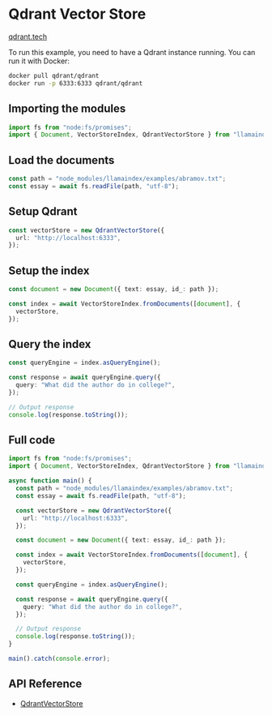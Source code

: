 # Qdrant Vector Store

[qdrant.tech](https://qdrant.tech/)

To run this example, you need to have a Qdrant instance running. You can run it with Docker:

```bash
docker pull qdrant/qdrant
docker run -p 6333:6333 qdrant/qdrant
```

## Importing the modules

```ts
import fs from "node:fs/promises";
import { Document, VectorStoreIndex, QdrantVectorStore } from "llamaindex";
```

## Load the documents

```ts
const path = "node_modules/llamaindex/examples/abramov.txt";
const essay = await fs.readFile(path, "utf-8");
```

## Setup Qdrant

```ts
const vectorStore = new QdrantVectorStore({
  url: "http://localhost:6333",
});
```

## Setup the index

```ts
const document = new Document({ text: essay, id_: path });

const index = await VectorStoreIndex.fromDocuments([document], {
  vectorStore,
});
```

## Query the index

```ts
const queryEngine = index.asQueryEngine();

const response = await queryEngine.query({
  query: "What did the author do in college?",
});

// Output response
console.log(response.toString());
```

## Full code

```ts
import fs from "node:fs/promises";
import { Document, VectorStoreIndex, QdrantVectorStore } from "llamaindex";

async function main() {
  const path = "node_modules/llamaindex/examples/abramov.txt";
  const essay = await fs.readFile(path, "utf-8");

  const vectorStore = new QdrantVectorStore({
    url: "http://localhost:6333",
  });

  const document = new Document({ text: essay, id_: path });

  const index = await VectorStoreIndex.fromDocuments([document], {
    vectorStore,
  });

  const queryEngine = index.asQueryEngine();

  const response = await queryEngine.query({
    query: "What did the author do in college?",
  });

  // Output response
  console.log(response.toString());
}

main().catch(console.error);
```

## API Reference

- [QdrantVectorStore](../../../api/classes/QdrantVectorStore.md)
